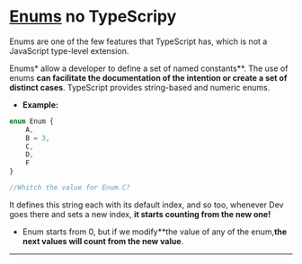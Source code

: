 # [Enums](https://www.typescriptlang.org/docs/handbook/enums.html#:~:text=Enums%20are%20one%20of%20the%20few%20features%20TypeScript,cases.%20TypeScript%20provides%20both%20numeric%20and%20string-based%20enums.) no TypeScripy

Enums are one of the few features that TypeScript has, which is not a JavaScript type-level extension.

Enums* allow a developer to define a set of named constants**. The use of enums **can facilitate the documentation of the intention or create a set of distinct cases**. TypeScript provides string-based and numeric enums.

- **Example:**

```ts
enum Enum {
    A,
    B = 3,
    C,
    D,
    F
}

//Whitch the value for Enum.C?
```

It defines this string each with its default index, and so too, whenever Dev goes there and sets a new index, **it starts counting from the new one!**

- Enum starts from 0, but if we modify**the value of any of the enum,**the next values will count from the new value**.

---
